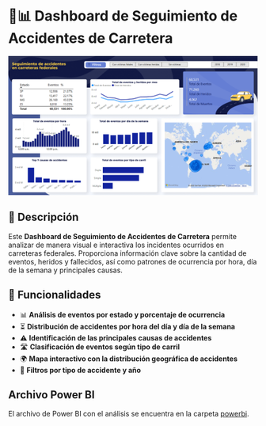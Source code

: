 # 🚗📊 Dashboard de Seguimiento de Accidentes de Carretera

![Dashboard Preview](img/dashboard_accidentes.png)

## 📌 Descripción
Este **Dashboard de Seguimiento de Accidentes de Carretera** permite analizar de manera visual e interactiva los incidentes ocurridos en carreteras federales. Proporciona información clave sobre la cantidad de eventos, heridos y fallecidos, así como patrones de ocurrencia por hora, día de la semana y principales causas.

## 🎯 Funcionalidades
- 📊 **Análisis de eventos por estado y porcentaje de ocurrencia**  
- ⏳ **Distribución de accidentes por hora del día y día de la semana**  
- ⚠️ **Identificación de las principales causas de accidentes**  
- 🛣️ **Clasificación de eventos según tipo de carril**  
- 🌍 **Mapa interactivo con la distribución geográfica de accidentes**  
- 🔎 **Filtros por tipo de accidente y año**
  
## **Archivo Power BI**  
El archivo de Power BI con el análisis se encuentra en la carpeta [powerbi](powerbi/).

